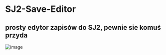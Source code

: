 # SJ2-Save-Editor
## prosty edytor zapisów do SJ2, pewnie sie komuś przyda
![image](https://github.com/SJ2Revive/SJ2-Save-Editor/assets/65111609/187c2b5e-3002-4a9f-916f-0c092834d966)
